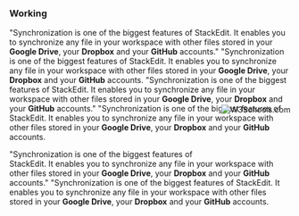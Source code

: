 ### Working
"Synchronization is one of the biggest features of StackEdit. It enables you to synchronize any file in your workspace with other files stored in your **Google Drive**, your **Dropbox** and your **GitHub** accounts."  "Synchronization is one of the biggest features of StackEdit. It enables you to synchronize any file in your workspace with other files stored in your **Google Drive**, your **Dropbox** and your **GitHub** accounts.  "Synchronization is one of the biggest features of StackEdit. It enables you to synchronize any file in your workspace with other files stored in your **Google Drive**, your **Dropbox** and your **GitHub** accounts."  "Synchronization is one of the biggest features of StackEdit. It enables you to synchronize any file in your workspace with other files stored in your **Google Drive**, your **Dropbox** and your **GitHub** accounts.  <div style= "float:right;position: relative; top: -80px;"><img src="https://www.w3schools.com/images/w3schools_green.jpg" alt="W3Schools.com"></div> "Synchronization is one of the biggest features of StackEdit. It enables you to synchronize any file in your workspace with other files stored in your **Google Drive**, your **Dropbox** and your **GitHub** accounts."  "Synchronization is one of the biggest features of StackEdit. It enables you to synchronize any file in your workspace with other files stored in your **Google Drive**, your **Dropbox** and your **GitHub** accounts.

<!--stackedit_data:
eyJoaXN0b3J5IjpbOTQ5NDMxODM3XX0=
-->